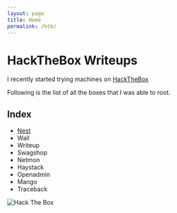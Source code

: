 ```yaml
---
layout: page
title: Home
permalink: /htb/
---
```


# HackTheBox Writeups

I recently started trying machines on [HackTheBox](https://www.hackthebox.eu/)

Following is the list of all the boxes that I was able to root.

## Index
* [Nest](https://rajoul.github.io/my_write_up/Nest)
* Wall
* Writeup
* Swagshop
* Netmon
* Haystack
* Openadmin
* Mango
* Traceback

<img src="https://www.hackthebox.eu/badge/image/94847" alt="Hack The Box">

